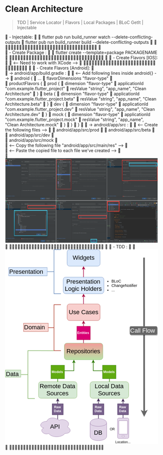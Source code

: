 # Clean Architecture

> TDD | Service Locator | Flavors | Local Packages | BLoC
> GetIt | Injectable

🧠 - Injectable:
🧠
🧠             flutter pub run build_runner watch --delete-conflicting-outputs
🧠             flutter pub run build_runner build --delete-conflicting-outputs
🧠
🧠🧠🧠🧠🧠🧠🧠🧠🧠🧠🧠🧠🧠🧠🧠🧠🧠🧠🧠🧠🧠🧠🧠🧠🧠🧠🧠🧠🧠🧠🧠🧠🧠🧠
🧠  
🧠 - Create Package :
🧠
🧠             flutter create --template=package PACKAGENAME
🧠
🧠🧠🧠🧠🧠🧠🧠🧠🧠🧠🧠🧠🧠🧠🧠🧠🧠🧠🧠🧠🧠🧠🧠🧠🧠🧠🧠🧠🧠🧠🧠🧠🧠🧠
🧠
🧠 - Create Flavors [IOS]:
🧠
🧠    <-- Need to work with XCode -->
🧠
🧠🧠🧠🧠🧠🧠🧠🧠🧠🧠🧠🧠🧠🧠🧠🧠🧠🧠🧠🧠🧠🧠🧠🧠🧠🧠🧠🧠🧠🧠🧠🧠🧠🧠
🧠
🧠 - Create Flavors [Android]:
🧠    
🧠    -> android/app/build.gradle :
🧠
🧠         <-- Add following lines inside android{} -->
🧠            android {
🧠              ...
🧠              flavorDimensions "flavor-type"
🧠            
🧠              productFlavors {
🧠                prod {
🧠                  dimension "flavor-type"
🧠                  applicationId "com.example.flutter_project"
🧠                  resValue "string", "app_name", "Clean Architecture"
🧠                }
🧠                beta {
🧠                  dimension "flavor-type"
🧠                  applicationId "com.example.flutter_project.beta"
🧠                  resValue "string", "app_name", "Clean Architecture.beta"
🧠                }
🧠                dev {
🧠                  dimension "flavor-type"
🧠                  applicationId "com.example.flutter_project.dev"
🧠                  resValue "string", "app_name", "Clean Architecture.dev"
🧠                }
🧠                mock {
🧠                  dimension "flavor-type"
🧠                  applicationId "com.example.flutter_project.mock"
🧠                  resValue "string", "app_name", "Clean Architecture.mock"
🧠                }
🧠              }
🧠            }
🧠
🧠    -> android/app/src :
🧠
🧠         <-- Create the following files -->
🧠
🧠            android/app/src/prod
🧠
🧠            android/app/src/beta
🧠            
🧠            android/app/src/dev
🧠            
🧠            android/app/src/mock
🧠         
🧠         <-- Copy the following file "android/app/src/main/res" -->
🧠         
🧠         <-- Paste the copied file to each file we've created -->
🧠    
🧠    ![View](assets/readme/run_config.png)
🧠
🧠🧠🧠🧠🧠🧠🧠🧠🧠🧠🧠🧠🧠🧠🧠🧠🧠🧠🧠🧠🧠🧠🧠🧠🧠🧠🧠🧠🧠🧠🧠🧠🧠🧠
🧠
🧠 - TDD :
🧠
🧠    ![View](assets/readme/architecture.png)
🧠
🧠🧠🧠🧠🧠🧠🧠🧠🧠🧠🧠🧠🧠🧠🧠🧠🧠🧠🧠🧠🧠🧠🧠🧠🧠🧠🧠🧠🧠🧠🧠🧠🧠🧠